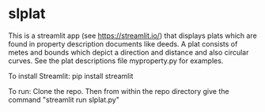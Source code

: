 # slplat

This is a streamlit app (see https://streamlit.io/) that displays plats which are found in property description documents like deeds.   A plat consists of metes and bounds which depict a direction and distance and also circular curves.   See the plat descriptions file myproperty.py for examples.

To install Streamlit: pip install streamlit

To run: Clone the repo. Then from within the repo directory give the command "streamlit run slplat.py"

